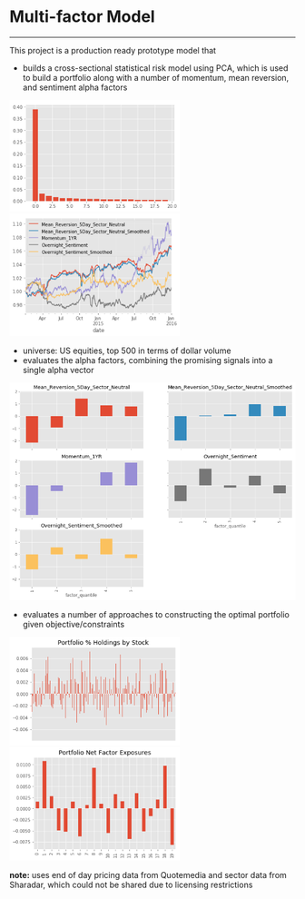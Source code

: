 
# Multi-factor Model
---

This project is a production ready prototype model that 
  - builds a cross-sectional statistical risk model using PCA, which is used to build a portfolio along with a number of momentum, mean reversion, and sentiment alpha factors 
  
<img src="assets/explained_variance.PNG" alt="drawing" width="300px"/> 

<img src="assets/factor_returns.PNG" alt="drawing" width="300px"/>

  - universe: US equities, top 500 in terms of dollar volume
  - evaluates the alpha factors, combining the promising signals into a single alpha vector <br/> 
  
<img src="assets/factor_returns_quantile.PNG" alt="drawing" width="600px"/>

  - evaluates a number of approaches to constructing the optimal portfolio given objective/constraints 
  
<img src="assets/port_holdings.PNG" alt="drawing" width="300px"/> 

<img src="assets/port_risk_exposures.PNG" alt="drawing" width="300px"/>
  
**note:** uses end of day pricing data from Quotemedia and sector data from Sharadar, which could not be shared due to licensing restrictions

